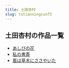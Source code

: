 ```yaml
---
title: 土田杏村
slug: tutianxingcunf5
---
```


## 土田杏村の作品一覧

- [あしびの花](ashibinohua-432)
- [私の書斎](sinoshuzhai-07c)
- [風は草木にささやいた](fenghacaomunisa-1e6)
